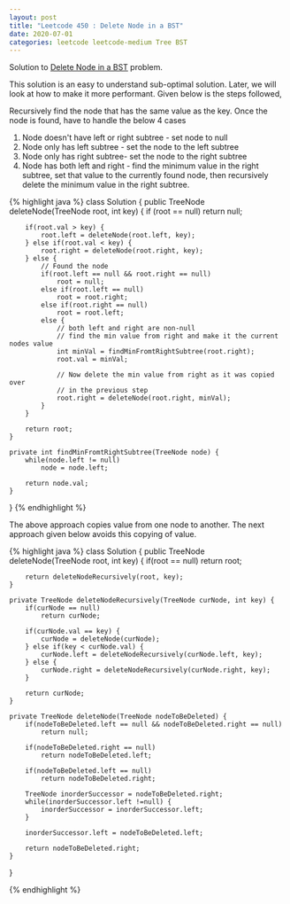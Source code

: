 ```yaml
---
layout: post
title: "Leetcode 450 : Delete Node in a BST"
date: 2020-07-01
categories: leetcode leetcode-medium Tree BST
---
```


Solution to [Delete Node in a BST][leetcode] problem.

This solution is an easy to understand sub-optimal solution. Later, we will look at how to make it more performant.
Given below is the steps followed,

Recursively find the node that has the same value as the key. Once the node is found, have to handle the below 4 cases

1. Node doesn't have left or right subtree - set node to null
2. Node only has left subtree - set the node to the left subtree
3. Node only has right subtree- set the node to the right subtree
4. Node has both left and right - find the minimum value in the right subtree, set that value to the currently found node, then recursively delete the minimum value in the right subtree.

{% highlight java %}
class Solution {
    public TreeNode deleteNode(TreeNode root, int key) {
        if (root == null)
            return null;

        if(root.val > key) {
            root.left = deleteNode(root.left, key);
        } else if(root.val < key) {
            root.right = deleteNode(root.right, key);
        } else {  
            // Found the node
            if(root.left == null && root.right == null)
                root = null;
            else if(root.left == null)
                root = root.right;
            else if(root.right == null)
                root = root.left;
            else {
                // both left and right are non-null
                // find the min value from right and make it the current nodes value
                int minVal = findMinFromtRightSubtree(root.right);
                root.val = minVal;

                // Now delete the min value from right as it was copied over
                // in the previous step
                root.right = deleteNode(root.right, minVal);
            }
        }

        return root;
    }

    private int findMinFromtRightSubtree(TreeNode node) {
        while(node.left != null)
            node = node.left;

        return node.val;
    }

}
{% endhighlight %}

The above approach copies value from one node to another. The next approach given below avoids this copying of value.

{% highlight java %}
class Solution {
    public TreeNode deleteNode(TreeNode root, int key) {
        if(root == null)
            return root;
        
        return deleteNodeRecursively(root, key);
    }
    
    private TreeNode deleteNodeRecursively(TreeNode curNode, int key) {
        if(curNode == null)
            return curNode;
        
        if(curNode.val == key) {
            curNode = deleteNode(curNode);
        } else if(key < curNode.val) {
            curNode.left = deleteNodeRecursively(curNode.left, key);
        } else {
            curNode.right = deleteNodeRecursively(curNode.right, key);
        }
        
        return curNode;
    }
    
    private TreeNode deleteNode(TreeNode nodeToBeDeleted) {
        if(nodeToBeDeleted.left == null && nodeToBeDeleted.right == null)
            return null;
        
        if(nodeToBeDeleted.right == null)
            return nodeToBeDeleted.left;
        
        if(nodeToBeDeleted.left == null)
            return nodeToBeDeleted.right;
        
        TreeNode inorderSuccessor = nodeToBeDeleted.right;
        while(inorderSuccessor.left !=null) {
            inorderSuccessor = inorderSuccessor.left;
        }
        
        inorderSuccessor.left = nodeToBeDeleted.left;
        
        return nodeToBeDeleted.right;
    } 
}

{% endhighlight %}

[leetcode]: https://leetcode.com/problems/delete-node-in-a-bst/
